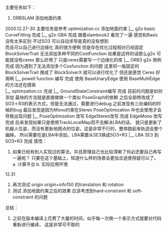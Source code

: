 <!--
 * @Author: Liu Weilong
 * @Date: 2020-12-29 09:19:24
 * @LastEditors: Liu Weilong 
 * @LastEditTime: 2021-01-04 11:30:01
 * @FilePath: /3rd-test-learning/work_record/work_task/2020.12.27-2020.12.31.md
 * @Description: 
-->

主要任务如下：
1. ORBSLAM 添加地面约束
         
2020.12.27-30
主要任务是参考 optimization.cc 添加地面约束
    |__ g2o basic CurveFitting   完成
    |__ g2o GBA                  完成 跟着slambook2 看完了一遍 感觉和Basic 没有太多区别
                                      不过SO3 可以自动求导是真的没有想到  
                                      而且可以自己进行边缘化 真的很方便啊 
                                      但是存在优化过程相对已经固定 BlockSolverTrait 无法添加多种不同的CostFunction
                                      如果是这样的话那么g2o 可能就没有ceres 那么好用了
                                      只是ceres需要写一个边缘化的库
    |__ ORB3 g2o 用例             完成 
                                      因为遇到了无法添加多个Cosfunction 的问题 这里将一版固定的BlockSolverTrait 换成了 BlockSolverX
                                      就可以进行优化了  但还是感觉 Ceres 好用啊
    |__ powell function 编写      完成  使用 BaseUnaryEdge
                                       使用 BaseMultiEdge 的方法还在摸索                                 
    |__ optimzation.cc           完成 
    |__ GroundStateConstraint编写 完成
                                      目前的问题是如何添加 最快的方法就是直接做做一个类似 PoseGraph的依赖
                                      之后全部修改成了SO3＋R3的表示方式，但是无法通过，需要进行debug
                                      之前发现有三处编码的时候的bug 
                                      最后发现是因为Mono约束在Stereo PoseOptimization 中也会使用才会导致出现问题
    |__ PoseOptimzation 改写  EdgeStereo改写 完成
                             EdgeMono 改写  完成
                                      后来发现如果只是使用TrackLocalMap而不去解决LBA的话，
                                      就只是更新了机器人位姿，而没有更新地图点的位姿，这是非常不行的，整体跑起来轨迹会整个偏掉。
                                      所以需要在是LBA中添加，LBA需要从SE3换成SO3+R3
    |__ LBA SE3 到SO3+R3          完成
感悟：
1. 如果已经有别人实现过的算法，并且原理自己也比较清晰了何必还要自己再写一遍呢？
   只要在这个基础上，知道什么样的场景会更加合适使用就可以了。
   a. 计算平台 b. 实际应用环境

12.31
1. 再次测试 origin origin+info150 的translation 和 rotation
2. 测试 添加地面约束之后的效果 应该考虑到hard-constraint 和 soft-constraint 的问题

总结：
1. 之前在版本编译上花费了大量的时间，似乎每一次换一个表示方式就要对代码重新进行编译，
   这是非常可不取的